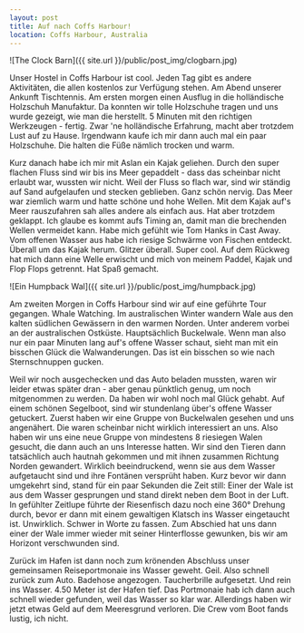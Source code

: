 ```yaml
---
layout: post
title: Auf nach Coffs Harbour!
location: Coffs Harbour, Australia
---
```


![The Clock Barn]({{ site.url }}/public/post_img/clogbarn.jpg)

Unser Hostel in Coffs Harbour ist cool. Jeden Tag gibt es andere Aktivitäten, die allen kostenlos zur Verfügung stehen. Am Abend unserer Ankunft Tischtennis. Am ersten morgen einen Ausflug in die holländische Holzschuh Manufaktur. Da konnten wir tolle Holzschuhe tragen und uns wurde gezeigt, wie man die herstellt. 5 Minuten mit den richtigen Werkzeugen - fertig. Zwar 'ne holländische Erfahrung, macht aber trotzdem Lust auf zu Hause. Irgendwann kaufe ich mir dann auch mal ein paar Holzschuhe. Die halten die Füße nämlich trocken und warm.

Kurz danach habe ich mir mit Aslan ein Kajak geliehen. Durch den super flachen Fluss sind wir bis ins Meer gepaddelt - dass das scheinbar nicht erlaubt war, wussten wir nicht. Weil der Fluss so flach war, sind wir ständig auf Sand aufgelaufen und stecken geblieben. Ganz schön nervig. Das Meer war ziemlich warm und hatte schöne und hohe Wellen. Mit dem Kajak auf's Meer rauszufahren sah alles andere als einfach aus. Hat aber trotzdem geklappt. Ich glaube es kommt aufs Timing an, damit man die brechenden Wellen vermeidet kann. Habe mich gefühlt wie Tom Hanks in Cast Away. Vom offenen Wasser aus habe ich riesige Schwärme von Fischen entdeckt. Überall um das Kajak herum. Glitzer überall. Super cool. Auf dem Rückweg hat mich dann eine Welle erwischt und mich von meinem Paddel, Kajak und Flop Flops getrennt. Hat Spaß gemacht.

![Ein Humpback Wal]({{ site.url }}/public/post_img/humpback.jpg)

Am zweiten Morgen in Coffs Harbour sind wir auf eine geführte Tour gegangen. Whale Watching. Im australischen Winter wandern Wale aus den kalten südlichen Gewässern in den warmen Norden. Unter anderem vorbei an der australischen Ostküste. Hauptsächlich Buckelwale. Wenn man also nur ein paar Minuten lang auf's offene Wasser schaut, sieht man mit ein bisschen Glück die Walwanderungen. Das ist ein bisschen so wie nach Sternschnuppen gucken.

Weil wir noch ausgechecken und das Auto beladen mussten, waren wir leider etwas später dran - aber genau pünktlich genug, um noch mitgenommen zu werden. Da haben wir wohl noch mal Glück gehabt. Auf einem schönen Segelboot, sind wir stundenlang über's offene Wasser getuckert. Zuerst haben wir eine Gruppe von Buckelwalen gesehen und uns angenähert. Die waren scheinbar nicht wirklich interessiert an uns. Also haben wir uns eine neue Gruppe von mindestens 8 riesiegen Walen gesucht, die dann auch an uns Interesse hatten. Wir sind den Tieren dann tatsächlich auch hautnah gekommen und mit ihnen zusammen Richtung Norden gewandert. Wirklich beeindruckend, wenn sie aus dem Wasser aufgetaucht sind und ihre Fontänen versprüht haben. Kurz bevor wir dann umgekehrt sind, stand für ein paar Sekunden die Zeit still: Einer der Wale ist aus dem Wasser gesprungen und stand direkt neben dem Boot in der Luft. In gefühlter Zeitlupe führte der Riesenfisch dazu noch eine 360° Drehung durch, bevor er dann mit einem gewaltigen Klatsch ins Wasser eingetaucht ist. Unwirklich. Schwer in Worte zu fassen. Zum Abschied hat uns dann einer der Wale immer wieder mit seiner Hinterflosse gewunken, bis wir am Horizont verschwunden sind.

Zurück im Hafen ist dann noch zum krönenden Abschluss unser gemeinsamen Reiseportmonaie ins Wasser geweht. Geil. Also schnell zurück zum Auto. Badehose angezogen. Taucherbrille aufgesetzt. Und rein ins Wasser. 4.50 Meter ist der Hafen tief. Das Portmonaie hab ich dann auch schnell wieder gefunden, weil das Wasser so klar war. Allerdings haben wir jetzt etwas Geld auf dem Meeresgrund verloren. Die Crew vom Boot fands lustig, ich nicht.